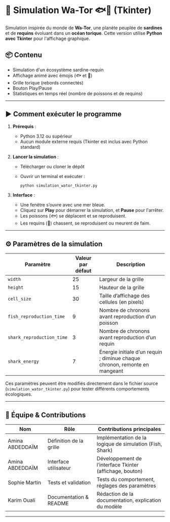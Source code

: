 # 🌊 Simulation Wa-Tor 🐟🦈 (Tkinter)

Simulation inspirée du monde de **Wa-Tor**, une planète peuplée de **sardines** et de **requins** évoluant dans un **océan torique**. Cette version utilise **Python avec Tkinter** pour l'affichage graphique.

## 📦 Contenu

- Simulation d'un écosystème sardine-requin
- Affichage animé avec émojis (🐟 et 🦈)
- Grille torique (rebords connectés)
- Bouton Play/Pause
- Statistiques en temps réel (nombre de poissons et de requins)

---

## ▶️ Comment exécuter le programme

1. **Prérequis** :
   - Python 3.12 ou supérieur
   - Aucun module externe requis (Tkinter est inclus avec Python standard)

2. **Lancer la simulation** :
   - Télécharger ou cloner le dépôt
   - Ouvrir un terminal et exécuter :

     ```bash
     python simulation_wator_tkinter.py
     ```

3. **Interface** :
   - Une fenêtre s’ouvre avec une mer bleue.
   - Cliquez sur **Play** pour démarrer la simulation, et **Pause** pour l'arrêter.
   - Les poissons (🐟) se déplacent et se reproduisent.
   - Les requins (🦈) chassent, se reproduisent ou meurent de faim.

---

## ⚙️ Paramètres de la simulation

| Paramètre                    | Valeur par défaut | Description                                                                 |
|-----------------------------|-------------------|-----------------------------------------------------------------------------|
| `width`                     | 25                | Largeur de la grille                                                       |
| `height`                    | 15                | Hauteur de la grille                                                       |
| `cell_size`                 | 30                | Taille d’affichage des cellules (en pixels)                               |
| `fish_reproduction_time`    | 9                 | Nombre de chronons avant reproduction d’un poisson                        |
| `shark_reproduction_time`   | 3                 | Nombre de chronons avant reproduction d’un requin                         |
| `shark_energy`              | 7                 | Énergie initiale d’un requin ; diminue chaque chronon, remonte en mangeant |

Ces paramètres peuvent être modifiés directement dans le fichier source (`simulation_wator_tkinter.py`) pour tester différents comportements écologiques.

---

## 👥 Équipe & Contributions

| Nom                   | Rôle                             | Contributions principales                                                |
|-----------------------|----------------------------------|-----------------------------------------------------------|
| Amina ABDEDDAÏM       | Définition de la grille          | Implémentation de la logique de simulation (Fish, Shark)|
| Amina ABDEDDAÏM       | Interface utilisateur            | Développement de l’interface Tkinter (affichage, bouton)      |
| Sophie Martin          | Tests et validation             | Tests du comportement, réglages des paramètres  |
| Karim Ouali            | Documentation & README          | Rédaction de la documentation, explication du modèle    |

---



